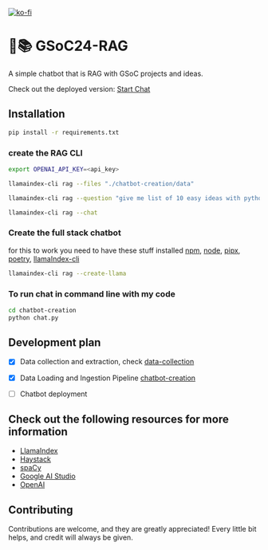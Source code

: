 [![ko-fi](https://ko-fi.com/img/githubbutton_sm.svg)](https://ko-fi.com/H2H5VAL6E)

# 🦙📚 GSoC24-RAG

A simple chatbot that is RAG with GSoC projects and ideas.

Check out the deployed version: [Start Chat](#)

## Installation
```bash
pip install -r requirements.txt
```


### create the RAG CLI

```bash
export OPENAI_API_KEY=<api_key>

llamaindex-cli rag --files "./chatbot-creation/data"

llamaindex-cli rag --question "give me list of 10 easy ideas with python and Machine Learning?"

llamaindex-cli rag --chat
```

### Create the full stack chatbot

for this to work you need to have these stuff installed [npm](https://www.npmjs.com/get-npm), [node](https://nodejs.org/en/download/), [pipx](https://pypa.github.io/pipx/), [poetry](https://python-poetry.org/docs/), [llamaIndex-cli](https://docs.llamaindex.ai/en/stable/use_cases/q_and_a/rag_cli.html)


```bash
llamaindex-cli rag --create-llama
```

### To run chat in command line with my code

```bash
cd chatbot-creation
python chat.py
```


## Development plan

- [x] Data collection and extraction, check [data-collection](./data-collection)
- [x] Data Loading and Ingestion Pipeline [chatbot-creation](./chatbot-creation)
- [ ] Chatbot deployment


## Check out the following resources for more information

- [LlamaIndex](https://docs.llamaindex.ai/en/stable/index.html)
- [Haystack](https://docs.haystack.deepset.ai/docs/intro)
- [spaCy](https://spacy.io/usage/large-language-models)
- [Google AI Studio](https://aistudio.google.com/)
- [OpenAI](https://platform.openai.com/)

## Contributing

Contributions are welcome, and they are greatly appreciated! Every little bit helps, and credit will always be given.